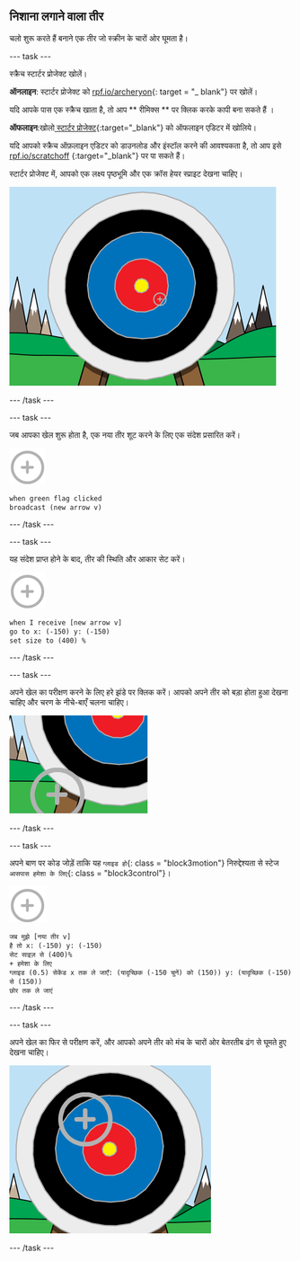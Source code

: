 ## निशाना लगाने वाला तीर

चलो शुरू करते हैं बनाने एक तीर जो स्क्रीन के चारों ओर घूमता है।

\--- task \---

स्क्रैच स्टार्टर प्रोजेक्ट खोलें।

**ऑनलाइन**: स्टार्टर प्रोजेक्ट को [rpf.io/archeryon](http://rpf.io/archeryon){: target = "_ blank"} पर खोलें।

यदि आपके पास एक स्क्रैच खाता है, तो आप ** रीमिक्स ** पर क्लिक करके कापी बना सकते हैं ।

**ऑफलाइन**:खोलो[ स्टार्टर प्रोजेक्ट](http://rpf.io/p/en/archery-go){:target="_blank"} को ऑफलाइन एडिटर में खोलिये।

यदि आपको स्क्रैच ऑफ़लाइन एडिटर को डाउनलोड और इंस्टॉल करने की आवश्यकता है, तो आप इसे [rpf.io/scratchoff](http://rpf.io/scratchoff) {:target="_blank"} पर पा सकते हैं।

स्टार्टर प्रोजेक्ट में, आपको एक लक्ष्य पृष्ठभूमि और एक क्रॉस हेयर स्प्राइट देखना चाहिए।

![प्रारंभक प्रोजैक्ट](images/archery-starter.png)

\--- /task \---

\--- task \---

जब आपका खेल शुरू होता है, एक नया तीर शूट करने के लिए एक संदेश प्रसारित करें।

![लक्ष्य स्प्राइट](images/target-sprite.png)

```blocks3
when green flag clicked
broadcast (new arrow v)
```

\--- /task \---

\--- task \---

यह संदेश प्राप्त होने के बाद, तीर की स्थिति और आकार सेट करें।

![लक्ष्य स्प्राइट](images/target-sprite.png)

```blocks3
when I receive [new arrow v]
go to x: (-150) y: (-150)
set size to (400) %
```

\--- /task \---

\--- task \---

अपने खेल का परीक्षण करने के लिए हरे झंडे पर क्लिक करें। आपको अपने तीर को बड़ा होता हुआ देखना चाहिए और चरण के नीचे-बाएँ चलना चाहिए।

![बड़े लक्ष्य स्प्राइट मंच के नीचे बाईं ओर](images/archery-start-test.png)

\--- /task \---

\--- task \---

अपने बाण पर कोड जोड़ें ताकि यह `ग्लाइड हो`{: class = "block3motion"} निरुद्देश्यता से स्टेज `आसपास हमेशा के लिए`{: class = "block3control"}।

![लक्ष्य स्प्राइट](images/target-sprite.png)

```blocks3
जब मुझे [नया तीर v]
है तो x: (-150) y: (-150)
सेट साइज़ से (400)%
+ हमेशा के लिए
ग्लाइड (0.5) सेकेंड x तक ले जाएँ: (यादृच्छिक (-150 चुनें) को (150)) y: (यादृच्छिक (-150) से (150))
छोर तक ले जाएं
```

\--- /task \---

\--- task \---

अपने खेल का फिर से परीक्षण करें, और आपको अपने तीर को मंच के चारों ओर बेतरतीब ढंग से घूमते हुए देखना चाहिए।

![एक अलग स्थिति में लक्ष्य](images/archery-glide-test.png)

\--- /task \---